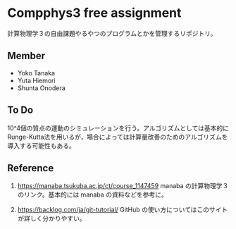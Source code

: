# Compphys3 free assignment
計算物理学３の自由課題やるやつのプログラムとかを管理するリポジトリ。

## Member
* Yoko Tanaka
* Yuta Hiemori
* Shunta Onodera

## To Do
10^4個の質点の運動のシミュレーションを行う。アルゴリズムとしては基本的にRunge-Kutta法を用いるが，場合によっては計算量改善のためのアルゴリズムを導入する可能性もある。

## Reference
1. https://manaba.tsukuba.ac.jp/ct/course_1147459
manaba の計算物理学３のリンク。基本的には manaba の資料などを参考に。

2. https://backlog.com/ja/git-tutorial/
GitHub の使い方についてはこのサイトが詳しく分かりやすい。